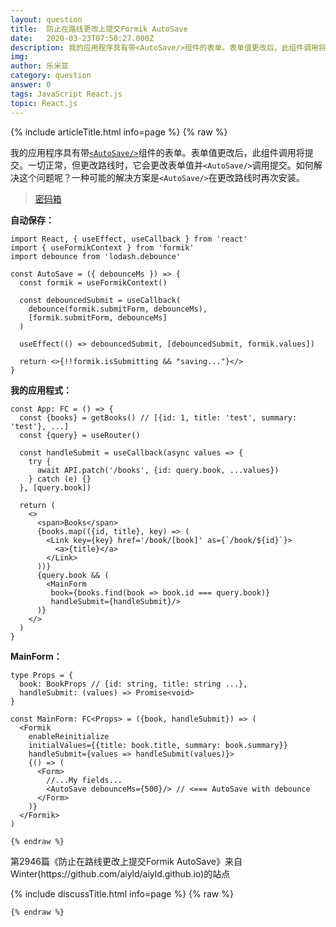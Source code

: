 ```yaml
---
layout: question
title:  防止在路线更改上提交Formik AutoSave
date:   2020-03-23T07:50:27.000Z
description: 我的应用程序具有带<AutoSave/>组件的表单。表单值更改后，此组件调用将提交。一切正常，但更改路线时，它会更改表单值并<AutoSave/>调用提交...
img: 
author: 乐米亚
category: question
answer: 0
tags: JavaScript React.js
topic: React.js
---
```

<div class="article-root">
  <div class="article">
    {% include articleTitle.html info=page %}
    {% raw %}
    <div class="article-content"><p><font style="vertical-align: inherit;"><font style="vertical-align: inherit;">我的应用程序具有带</font></font><a href="https://twitter.com/jaredpalmer/status/1134141652191404033?s=20" rel="nofollow noreferrer"><code>&lt;AutoSave/&gt;</code></a><font style="vertical-align: inherit;"><font style="vertical-align: inherit;">组件的</font><font style="vertical-align: inherit;">表单</font><font style="vertical-align: inherit;">。</font><font style="vertical-align: inherit;">表单值更改后，此组件调用将提交。</font><font style="vertical-align: inherit;">一切正常，但更改路线时，它会更改表单值并</font></font><code>&lt;AutoSave/&gt;</code><font style="vertical-align: inherit;"><font style="vertical-align: inherit;">调用提交。</font><font style="vertical-align: inherit;">如何解决这个问题呢？</font><font style="vertical-align: inherit;">一种可能的解决方案是</font></font><code>&lt;AutoSave/&gt;</code><font style="vertical-align: inherit;"><font style="vertical-align: inherit;">在更改路线时再次</font><font style="vertical-align: inherit;">安装</font><font style="vertical-align: inherit;">。</font></font></p>

<blockquote>
  <p><a href="https://codesandbox.io/s/quirky-bouman-7h663" rel="nofollow noreferrer"><font style="vertical-align: inherit;"><font style="vertical-align: inherit;">密码箱</font></font></a></p>
</blockquote>

<p><strong><font style="vertical-align: inherit;"><font style="vertical-align: inherit;">自动保存：</font></font></strong></p>

<pre><code>import React, { useEffect, useCallback } from 'react'<font></font>
import { useFormikContext } from 'formik'<font></font>
import debounce from 'lodash.debounce'<font></font>
<font></font>
const AutoSave = ({ debounceMs }) =&gt; {<font></font>
  const formik = useFormikContext()<font></font>
<font></font>
  const debouncedSubmit = useCallback(<font></font>
    debounce(formik.submitForm, debounceMs),<font></font>
    [formik.submitForm, debounceMs]<font></font>
  )<font></font>
<font></font>
  useEffect(() =&gt; debouncedSubmit, [debouncedSubmit, formik.values])<font></font>
<font></font>
  return &lt;&gt;{!!formik.isSubmitting &amp;&amp; "saving..."}&lt;/&gt;<font></font>
}<font></font>
</code></pre>

<p><strong><font style="vertical-align: inherit;"><font style="vertical-align: inherit;">我的应用程式：</font></font></strong></p>

<pre><code>const App: FC = () =&gt; {<font></font>
  const {books} = getBooks() // [{id: 1, title: 'test', summary: 'test'}, ...]<font></font>
  const {query} = useRouter()<font></font>
<font></font>
  const handleSubmit = useCallback(async values =&gt; {<font></font>
    try {<font></font>
      await API.patch('/books', {id: query.book, ...values})<font></font>
    } catch (e) {}<font></font>
  }, [query.book])<font></font>
<font></font>
  return (<font></font>
    &lt;&gt;<font></font>
      &lt;span&gt;Books&lt;/span&gt;<font></font>
      {books.map(({id, title}, key) =&gt; (<font></font>
        &lt;Link key={key} href='/book/[book]' as={`/book/${id}`}&gt;<font></font>
          &lt;a&gt;{title}&lt;/a&gt;<font></font>
        &lt;/Link&gt;<font></font>
      ))}<font></font>
      {query.book &amp;&amp; (<font></font>
        &lt;MainForm  <font></font>
         book={books.find(book =&gt; book.id === query.book)}<font></font>
         handleSubmit={handleSubmit}/&gt;<font></font>
      )}<font></font>
    &lt;/&gt;<font></font>
  )<font></font>
}<font></font>
</code></pre>

<p><strong><font style="vertical-align: inherit;"><font style="vertical-align: inherit;">MainForm：</font></font></strong></p>

<pre><code>type Props = {<font></font>
  book: BookProps // {id: string, title: string ...},<font></font>
  handleSubmit: (values) =&gt; Promise&lt;void&gt;<font></font>
}<font></font>
<font></font>
const MainForm: FC&lt;Props&gt; = ({book, handleSubmit}) =&gt; (<font></font>
  &lt;Formik <font></font>
    enableReinitialize <font></font>
    initialValues={{title: book.title, summary: book.summary}}<font></font>
    handleSubmit={values =&gt; handleSubmit(values)}&gt;<font></font>
    {() =&gt; (<font></font>
      &lt;Form&gt;<font></font>
        //...My fields...<font></font>
        &lt;AutoSave debounceMs={500}/&gt; // &lt;=== AutoSave with debounce<font></font>
      &lt;/Form&gt;<font></font>
    )}<font></font>
  &lt;/Formik&gt;<font></font>
)<font></font>
</code></pre></div>
    {% endraw %}
  </div>
  <p class="winter_mark">第2946篇《防止在路线更改上提交Formik AutoSave》来自Winter(https://github.com/aiyld/aiyld.github.io)的站点</p>
  <div class="discuss-wrapper">
    {% include discussTitle.html info=page %}
    {% raw %}
    
    {% endraw %}
  </div>
<div>
